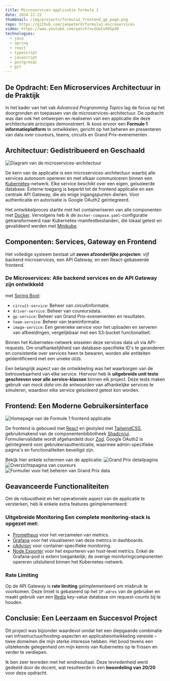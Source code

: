 ```yaml
---
title: Microservices-applicatie Formule 1
date: 2024-12-22
thumbnail: /img/projects/formula1_frontend_gp_page.png
repo: https://github.com/janpeterd/formula1-microservices
video: https://www.youtube.com/watch?v=SGmIv60Sp4Q
technologies:
  - java
  - spring
  - react
  - typescript
  - javascript
  - postgresql
  - git
---
```


## De Opdracht: Een Microservices Architectuur in de Praktijk

In het kader van het vak _Advanced Programming Topics_ lag de focus op het
doorgronden en toepassen van de microservices-architectuur. De opdracht was
dan ook het ontwerpen en realiseren van een applicatie die deze
architecturale principes demonstreert. Ik koos ervoor een **Formule 1
informatieplatform** te ontwikkelen, gericht op het beheren en presenteren
van data over coureurs, teams, circuits en Grand Prix-evenementen.

## Architectuur: Gedistribueerd en Geschaald

![Diagram van de microservices-architectuur](/img/projects/formula1_architecture_diagram.png)

De kern van de applicatie is een microservices-architectuur waarbij alle
services autonoom opereren en met elkaar communiceren binnen een
[Kubernetes](https://kubernetes.io/)-netwerk. Elke service beschikt over een
eigen, geïsoleerde database. Externe toegang is beperkt tot de frontend
applicatie en een centrale API Gateway, die als enige ingangspunten dienen.
Voor authenticatie en autorisatie is Google OAuth2 geïntegreerd.

Het ontwikkelproces startte met het containeriseren van alle componenten met
[Docker](https://www.docker.com/). Vervolgens heb ik de
`docker-compose.yaml`-configuratie getransformeerd naar
Kubernetes-manifestbestanden, die lokaal getest en gevalideerd werden met
[Minikube](https://minikube.sigs.k8s.io/).

## Componenten: Services, Gateway en Frontend

Het volledige systeem bestaat uit **zeven afzonderlijke projecten**: vijf
backend microservices, een API Gateway, en een React-gebaseerde frontend.

### De Microservices: Alle backend services en de API Gateway zijn ontwikkeld

met [Spring Boot](https://spring.io/projects/spring-boot/):

- `circuit-service`: Beheer van circuitinformatie.
- `driver-service`: Beheer van coureursdata.
- `gp-service`: Beheer van Grand Prix-evenementen en resultaten.
- `team-service`: Beheer van teaminformatie.
- `image-service`: Een generieke service voor het uploaden en serveren van
  afbeeldingen, vergelijkbaar met een S3-bucket functionaliteit.

Binnen het Kubernetes-netwerk wisselen deze services data uit via
API-requests. Om onafhankelijkheid van database-specifieke ID's te garanderen
en consistentie over services heen te bewaren, worden alle entiteiten
geïdentificeerd met een unieke `UUID`.

Een belangrijk aspect van de ontwikkeling was het waarborgen van de
betrouwbaarheid van elke service. Hiervoor heb ik **uitgebreide unit tests
geschreven voor alle service-klassen** binnen elk project. Deze tests maken
gebruik van _mock data_ om de antwoorden van afhankelijke services te
simuleren, waardoor elke service geïsoleerd getest kon worden.

## Frontend: Een Moderne Gebruikersinterface

![Homepage van de Formule 1 frontend applicatie](/img/projects/formula1_frontend_home_page.png)

De frontend is gebouwd met [React](https://react.dev/) en gestyled met
[TailwindCSS](https://tailwindcss.com/), gebruikmakend van de
componentenbibliotheek [Shadcn/ui](https://ui.shadcn.com/).
Formuliervalidatie wordt afgehandeld door [Zod](https://zod.dev/). Google
OAuth2 is geïntegreerd voor gebruikersauthenticatie, waarmee admin-specifieke
pagina's en functionaliteiten beveiligd zijn.

Bekijk hier enkele schermen van de applicatie:
![Grand Prix detailpagina](/img/projects/formula1_frontend_gp_page.png)
![Overzichtspagina van coureurs](/img/projects/formula1_frontend_drivers_page.png)
![Formulier voor het beheren van Grand Prix data](/img/projects/formula1_frontend_gp_form.png)

## Geavanceerde Functionaliteiten

Om de robuustheid en het operationele aspect van de applicatie te versterken,
heb ik enkele extra features geïmplementeerd:

### Uitgebreide Monitoring Een complete monitoring-stack is opgezet met:

- [Prometheus](https://prometheus.io/) voor het verzamelen van metrics.
- [Grafana](https://grafana.com/) voor het visualiseren van deze metrics in
  dashboards.
- [cAdvisor](https://github.com/google/cadvisor) voor container-specifieke
  monitoring.
- [Node Exporter](https://github.com/prometheus/node_exporter) voor het
  exporteren van host-level metrics. Enkel de Grafana-pod is extern
  toegankelijk; de overige monitoringcomponenten opereren uitsluitend binnen
  het Kubernetes-netwerk.

### Rate Limiting

Op de API Gateway is **rate limiting** geïmplementeerd om misbruik te
voorkomen. Deze limiet is gebaseerd op het `IP-adres` van de gebruiker en
maakt gebruik van een [Redis](https://redis.io/) key-value database om
request-counts bij te houden.

## Conclusie: Een Leerzaam en Succesvol Project

Dit project was bijzonder waardevol omdat het een diepgaande combinatie van
infrastructuur/hosting-aspecten en applicatieontwikkeling vereiste – twee
domeinen die mijn sterke interesse hebben. Het bood tevens een uitstekende
gelegenheid om mijn kennis van Kubernetes op te frissen en verder te
verdiepen.

Ik ben zeer tevreden met het eindresultaat. Deze tevredenheid werd gedeeld
door de docent, wat resulteerde in een **beoordeling van 20/20** voor deze
opdracht.
